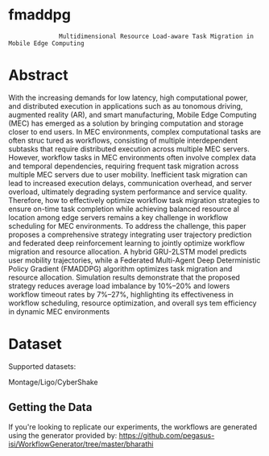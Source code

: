 # fmaddpg
                  Multidimensional Resource Load-aware Task Migration in Mobile Edge Computing 
# Abstract
 With the increasing demands for low latency, high computational power, and distributed execution in applications such as au
tonomous driving, augmented reality (AR), and smart manufacturing, Mobile Edge Computing (MEC) has emerged as a solution
 by bringing computation and storage closer to end users. In MEC environments, complex computational tasks are often struc
tured as workflows, consisting of multiple interdependent subtasks that require distributed execution across multiple MEC servers.
 However, workflow tasks in MEC environments often involve complex data and temporal dependencies, requiring frequent task
 migration across multiple MEC servers due to user mobility. Inefficient task migration can lead to increased execution delays,
 communication overhead, and server overload, ultimately degrading system performance and service quality. Therefore, how to
 effectively optimize workflow task migration strategies to ensure on-time task completion while achieving balanced resource al
location among edge servers remains a key challenge in workflow scheduling for MEC environments. To address the challenge,
 this paper proposes a comprehensive strategy integrating user trajectory prediction and federated deep reinforcement learning to
 jointly optimize workflow migration and resource allocation. A hybrid GRU-2LSTM model predicts user mobility trajectories,
 while a Federated Multi-Agent Deep Deterministic Policy Gradient (FMADDPG) algorithm optimizes task migration and resource
 allocation. Simulation results demonstrate that the proposed strategy reduces average load imbalance by 10%–20% and lowers
 workflow timeout rates by 7%–27%, highlighting its effectiveness in workflow scheduling, resource optimization, and overall sys
tem efficiency in dynamic MEC environments
# Dataset
Supported datasets:

Montage/Ligo/CyberShake

## Getting the Data

If you're looking to replicate our experiments, the workflows are generated using the generator provided by:
https://github.com/pegasus-isi/WorkflowGenerator/tree/master/bharathi

